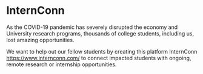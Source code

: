 # InternConn

As the COVID-19 pandemic has severely disrupted the economy and University research programs, thousands of college students, including us, lost amazing opportunities.

We want to help out our fellow students by creating this platform InternConn https://www.internconn.com/ to connect impacted students with ongoing, remote research or internship opportunities.
